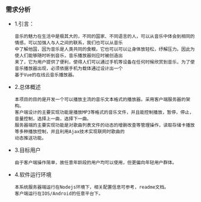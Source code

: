 ### 需求分析
* 1.引言：

      音乐的魅力在生活中是极其大的，不同的国家、不同语言的人，可以从音乐中体会到相同的情感，可以加强人与人之间的联系，我们也可以从音乐
      中了解他国，因为音乐是人类共同的食粮，它也可以可以让身体放轻松，纾解压力。因此为使人们能够随时听到音乐，音乐播放器则应时被创造出
      来了，它为用户提供了便利，使得人们可以通过手机等设备在任何时候欣赏到音乐，为了使音乐播放器出现，必须依据手机为载体通过设计出一个
      基于Vue的在线云音乐播放器。
      
* 2.总体概述

      本项目的目的是开发一个可以播放主流的音乐文本格式的播放器。采用客户端服务器的架构。
      客户端设计的主要实现功能是播放MP3等格式的音乐文件，并且能控制播放，暂停，停止，音量控制，选择上一曲，选择下一曲。
      服务器端的主要实现功能是对歌曲列表文件的动态的增删改查等管理操作，读取存储卡播放等多种播放控制，并且利用Ajax技术实现联网时歌曲的
      动态推送功能。
      
* 3.目标用户

      由于客户端操作简单，故任意年龄段的用户均可以使用，但更偏向年轻用户群体。
     
* 4.软件运行环境
      
      本系统服务器端运行在Nodejs环境下，相关配置信息可参考，readme文档。
      客户端运行在IOS/Android的任意平台下。
      
